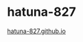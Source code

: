 # hatuna-827
[hatuna-827.github.io]()
<!--
<!DOCTYPE html>
<html lang="ja">
    <head>
        <meta charset="UTF-8">
        <meta name="viewport" content="width=device-width, initial-scale=1">
        <meta name="author" content="hatuna-827">
        <link rel="shortcut icon" type="image/x-icon" href="/hatuna-827.ico">
        <link rel="stylesheet" href="/blog/blog.css">
        <link rel="stylesheet" href="/hatuna-827.css">
        <title> | hatuna-827</title>
    </head>
    <body>
    <div id="homebar"></div>
    <div id="main">
    </div>
    <script src="/blog/blog.js"></script>
    <script src="/hatuna-827.js"></script>
    </body>
</html>
-->
